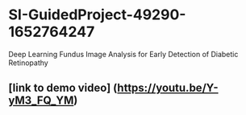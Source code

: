 # SI-GuidedProject-49290-1652764247
Deep Learning Fundus Image Analysis for Early Detection of Diabetic Retinopathy
## [link to demo video] (https://youtu.be/Y-yM3_FQ_YM)

